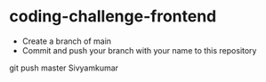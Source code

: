 # coding-challenge-frontend

- Create a branch of main
- Commit and push your branch with your name to this repository

git push master Sivyamkumar

